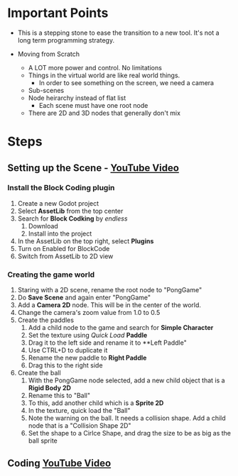 # Important Points

- This is a stepping stone to ease the transition to a new tool. It's not a long term programming strategy.

- Moving from Scratch
  - A LOT more power and control. No limitations
  - Things in the virtual world are like real world things.
    - In order to see something on the screen, we need a camera
  - Sub-scenes
  - Node heirarchy instead of flat list
    - Each scene must have one root node
  - There are 2D and 3D nodes that generally don't mix

# Steps

## Setting up the Scene - [YouTube Video](https://www.youtube.com/watch?v=1QdQrI2Og-g)

### Install the Block Coding plugin

1. Create a new Godot project
1. Select **AssetLib** from the top center
1. Search for **Block Codking** by _endless_
   1. Download
   1. Install into the project
1. In the AssetLib on the top right, select **Plugins**
1. Turn on Enabled for BlockCode
1. Switch from AssetLib to 2D view

### Creating the game world

1. Staring with a 2D scene, rename the root node to "PongGame"
1. Do **Save Scene** and again enter "PongGame"
1. Add a **Camera 2D** node. This will be in the center of the world.
1. Change the camera's zoom value from 1.0 to 0.5
1. Create the paddles
   1. Add a child node to the game and search for **Simple Character**
   1. Set the texture using _Quick Load_ **Paddle**
   1. Drag it to the left side and rename it to \*\*Left Paddle"
   1. Use CTRL+D to duplicate it
   1. Rename the new paddle to **Right Paddle**
   1. Drag this to the right side
1. Create the ball
   1. With the PongGame node selected, add a new child object that is a **Rigid Body 2D**
   1. Rename this to "Ball"
   1. To this, add another child which is a **Sprite 2D**
   1. In the texture, quick load the "Ball"
   1. Note the warning on the ball. It needs a collision shape. Add a child node that is a "Collision Shape 2D"
   1. Set the shape to a Cirlce Shape, and drag the size to be as big as the ball sprite

## Coding [YouTube Video](https://www.youtube.com/watch?v=WlUN7Zz0Djg)
